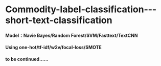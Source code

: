 # Commodity-label-classification---short-text-classification
#### Model：Navie Bayes/Random Forest/SVM/Fasttext/TextCNN
#### Using one-hot/tf-idf/w2v/focal-loss/SMOTE
#### to be continued......

